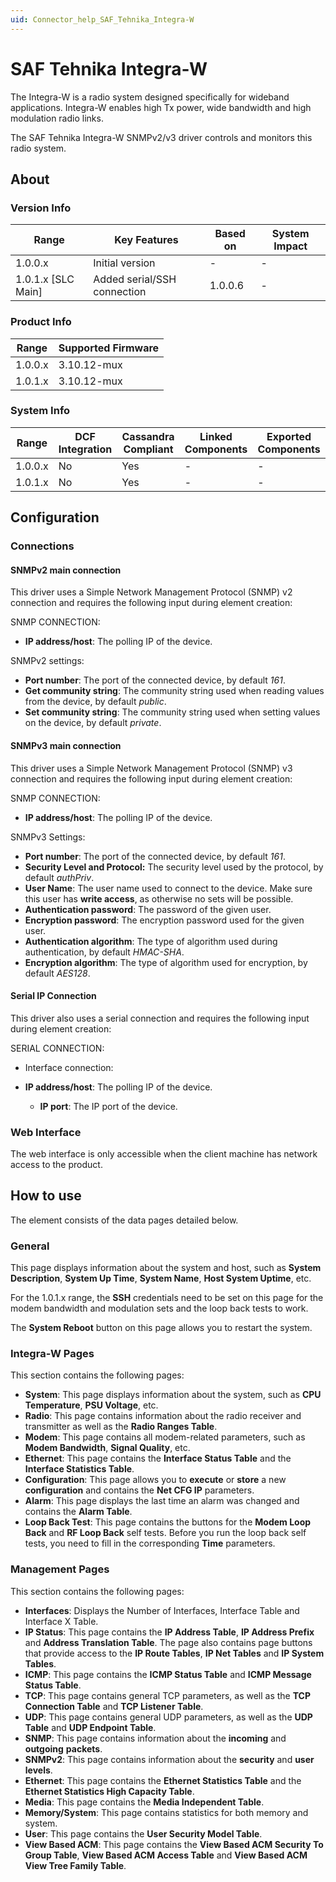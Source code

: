 ```yaml
---
uid: Connector_help_SAF_Tehnika_Integra-W
---
```


# SAF Tehnika Integra-W

The Integra-W is a radio system designed specifically for wideband applications. Integra-W enables high Tx power, wide bandwidth and high modulation radio links.

The SAF Tehnika Integra-W SNMPv2/v3 driver controls and monitors this radio system.

## About

### Version Info

| **Range**            | **Key Features**            | **Based on** | **System Impact** |
|----------------------|-----------------------------|--------------|-------------------|
| 1.0.0.x              | Initial version             | \-           | \-                |
| 1.0.1.x \[SLC Main\] | Added serial/SSH connection | 1.0.0.6      | \-                |

### Product Info

| **Range** | **Supported Firmware** |
|-----------|------------------------|
| 1.0.0.x   | 3.10.12-mux            |
| 1.0.1.x   | 3.10.12-mux            |

### System Info

| **Range** | **DCF Integration** | **Cassandra Compliant** | **Linked Components** | **Exported Components** |
|-----------|---------------------|-------------------------|-----------------------|-------------------------|
| 1.0.0.x   | No                  | Yes                     | \-                    | \-                      |
| 1.0.1.x   | No                  | Yes                     | \-                    | \-                      |

## Configuration

### Connections

#### SNMPv2 main connection

This driver uses a Simple Network Management Protocol (SNMP) v2 connection and requires the following input during element creation:

SNMP CONNECTION:

- **IP address/host**: The polling IP of the device.

SNMPv2 settings:

- **Port number**: The port of the connected device, by default *161*.
- **Get community string**: The community string used when reading values from the device, by default *public*.
- **Set community string**: The community string used when setting values on the device, by default *private*.

#### SNMPv3 main connection

This driver uses a Simple Network Management Protocol (SNMP) v3 connection and requires the following input during element creation:

SNMP CONNECTION:

- **IP address/host**: The polling IP of the device.

SNMPv3 Settings:

- **Port number**: The port of the connected device, by default *161*.
- **Security Level and Protocol:** The security level used by the protocol, by default *authPriv*.
- **User Name**: The user name used to connect to the device. Make sure this user has **write access**, as otherwise no sets will be possible.
- **Authentication password**: The password of the given user.
- **Encryption password**: The encryption password used for the given user.
- **Authentication algorithm**: The type of algorithm used during authentication, by default *HMAC-SHA*.
- **Encryption algorithm**: The type of algorithm used for encryption, by default *AES128*.

#### Serial IP Connection

This driver also uses a serial connection and requires the following input during element creation:

SERIAL CONNECTION:

- Interface connection:

- **IP address/host**: The polling IP of the device.
  - **IP port**: The IP port of the device.

### Web Interface

The web interface is only accessible when the client machine has network access to the product.

## How to use

The element consists of the data pages detailed below.

### General

This page displays information about the system and host, such as **System Description**, **System Up Time**, **System Name**, **Host System Uptime**, etc.

For the 1.0.1.x range, the **SSH** credentials need to be set on this page for the modem bandwidth and modulation sets and the loop back tests to work.

The **System Reboot** button on this page allows you to restart the system.

### Integra-W Pages

This section contains the following pages:

- **System**: This page displays information about the system, such as **CPU Temperature**, **PSU Voltage**, etc.
- **Radio**: This page contains information about the radio receiver and transmitter as well as the **Radio Ranges Table**.
- **Modem**: This page contains all modem-related parameters, such as **Modem Bandwidth**, **Signal Quality**, etc.
- **Ethernet**: This page contains the **Interface Status Table** and the **Interface Statistics Table**.
- **Configuration**: This page allows you to **execute** or **store** a new **configuration** and contains the **Net CFG IP** parameters.
- **Alarm**: This page displays the last time an alarm was changed and contains the **Alarm Table**.
- **Loop Back Test**: This page contains the buttons for the **Modem Loop Back** and **RF Loop Back** self tests. Before you run the loop back self tests, you need to fill in the corresponding **Time** parameters.

### Management Pages

This section contains the following pages:

- **Interfaces**: Displays the Number of Interfaces, Interface Table and Interface X Table.
- **IP Status**: This page contains the **IP Address Table**, **IP Address Prefix** and **Address Translation Table**. The page also contains page buttons that provide access to the **IP Route Tables**, **IP Net Tables** and **IP System Tables**.
- **ICMP**: This page contains the **ICMP Status Table** and **ICMP Message Status Table**.
- **TCP**: This page contains general TCP parameters, as well as the **TCP Connection Table** and **TCP Listener Table**.
- **UDP**: This page contains general UDP parameters, as well as the **UDP Table** and **UDP Endpoint Table**.
- **SNMP**: This page contains information about the **incoming** and **outgoing** **packets**.
- **SNMPv2**: This page contains information about the **security** and **user levels**.
- **Ethernet**: This page contains the **Ethernet Statistics Table** and the **Ethernet Statistics High Capacity Table**.
- **Media**: This page contains the **Media Independent Table**.
- **Memory/System**: This page contains statistics for both memory and system.
- **User**: This page contains the **User Security Model Table**.
- **View Based ACM**: This page contains the **View Based ACM Security To Group Table**, **View Based ACM Access Table** and **View Based ACM View Tree Family Table**.
